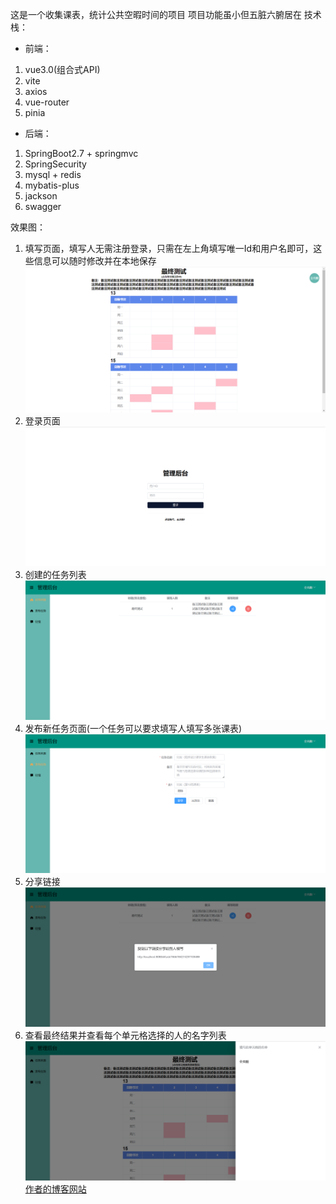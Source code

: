这是一个收集课表，统计公共空暇时间的项目
项目功能虽小但五脏六腑居在
技术栈：
- 前端：
1. vue3.0(组合式API)
2. vite
3. axios
4. vue-router
5. pinia
- 后端：
1. SpringBoot2.7 + springmvc
2. SpringSecurity
3. mysql + redis
4. mybatis-plus
5. jackson
6. swagger


效果图：
1. 填写页面，填写人无需注册登录，只需在左上角填写唯一Id和用户名即可，这些信息可以随时修改并在本地保存
![/img.png](/images/fullin.png)
2. 登录页面
![img.png](images/login.png)
3. 创建的任务列表
![img.png](images/tasklist.png)
4. 发布新任务页面(一个任务可以要求填写人填写多张课表)
![img.png](images/newtask.png)
5. 分享链接
![img.png](images/link.png)
6. 查看最终结果并查看每个单元格选择的人的名字列表
![img.png](images/result.png)
<a href="http://ashun.top/">作者的博客网站</a>